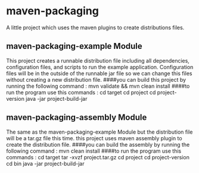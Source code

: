 # maven-packaging
A little project which uses the maven plugins to create distributions files.
 
 ## maven-packaging-example Module
 This project creates a runnable distribution file including all dependencies, configuration files, and scripts to run the example application.
 Configuration files will be in the outside of the runnable jar file so we can change this files without creating a new distribution file.
   ####you can build this project by running the following command :
   mvn validate && mvn clean install
   ####to run the program use this commands :
   cd target
   cd project
   cd project-version
   java -jar project-build-jar
 
  ## maven-packaging-assembly Module
  The same as the maven-packaging-example Module but the distribution file will be a tar.gz file this time. this project uses maven assembly plugin to 
  create the distribution file.
   ####you can build the assembly by running the following command :
   mvn clean install
   ####to run the program use this commands :
   cd target
   tar -xvzf project.tar.gz
   cd project
   cd project-version
   cd bin
   java -jar project-build-jar